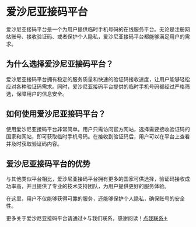 # 爱沙尼亚接码平台

爱沙尼亚接码平台是一个为用户提供临时手机号码的在线服务平台。无论是注册网站账号、接收验证码、或者保护个人隐私，爱沙尼亚接码平台都能够满足用户的需求。

## 为什么选择爱沙尼亚接码平台？

爱沙尼亚接码平台拥有稳定的服务质量和快速的验证码接收速度，让用户能够轻松应对各种验证码需求。同时，爱沙尼亚接码平台提供的临时手机号码都经过严格筛选，保障用户的信息安全。

## 如何使用爱沙尼亚接码平台？

使用爱沙尼亚接码平台非常简单。用户只需访问官方网站，选择需要接收验证码的国家和网站，即可获取临时手机号码。在接收到验证码后，用户可以在平台上查看并及时获取验证码内容。

## 爱沙尼亚接码平台的优势

与其他类似平台相比，爱沙尼亚接码平台拥有更多的国家可供选择，验证码接收成功率高，并且提供了专业的技术支持团队，为用户提供更好的服务体验。

在这里，用户不仅能够获得可靠的服务，还能够保护个人隐私，确保账号的安全性。

更多关于爱沙尼亚接码平台请通过✈与我们联系，感谢阅读！[点我联系✈](https://chat.G208.com)